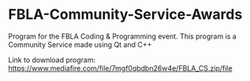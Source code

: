 # FBLA-Community-Service-Awards
Program for the FBLA Coding &amp; Programming event. This program is a Community Service made using Qt and C++

Link to download program: https://www.mediafire.com/file/7mgf0qbdbn26w4e/FBLA_CS.zip/file
